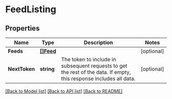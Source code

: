 # FeedListing

## Properties

Name | Type | Description | Notes
------------ | ------------- | ------------- | -------------
**Feeds** | [**[]Feed**](Feed.md) |  | [optional] 
**NextToken** | **string** | The token to include in subsequent requests to get the rest of the data. If empty, this response includes all data. | [optional] 

[[Back to Model list]](../README.md#documentation-for-models) [[Back to API list]](../README.md#documentation-for-api-endpoints) [[Back to README]](../README.md)


